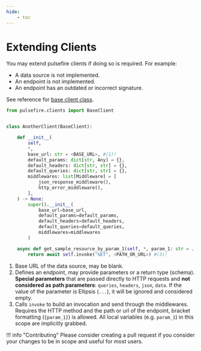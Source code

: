 ```yaml
---
hide:
    - toc
---
```


# Extending Clients

You may extend pulsefire clients if doing so is required. For example:

- A data source is not implemented.
- An endpoint is not implemented.
- An endpoint has an outdated or incorrect signature.

See reference for [base client class](../../reference/clients/base-client.md).

```python
from pulsefire.clients import BaseClient
```

```python

class AnotherClient(BaseClient):

    def __init__(
        self,
        *,
        base_url: str = <BASE_URL>, #(1)!
        default_params: dict[str, Any] = {},
        default_headers: dict[str, str] = {},
        default_queries: dict[str, str] = {},
        middlewares: list[Middleware] = [
            json_response_middleware(),
            http_error_middleware(),
        ],
    ) -> None:
        super().__init__(
            base_url=base_url,
            default_params=default_params,
            default_headers=default_headers,
            default_queries=default_queries,
            middlewares=middlewares
        )

    async def get_sample_resource_by_param_1(self, *, param_1: str = ...) -> <ReturnType>: #(2)!
        return await self.invoke("GET", <PATH_OR_URL>) #(3)!
```

1. Base URL of the data source, may be blank.
2. Defines an endpoint, may provide parameters or a return type (schema). **Special parameters** that are passed directly to HTTP requests and **not considered as path parameters**: `queries`, `headers`, `json`, `data`. If the value of the parameter is Ellipsis (`...`), it will be ignored and considered empty.
3. Calls `invoke` to build an invocation and send through the middlewares. Requires the HTTP method and the path or url of the endpoint, bracket formatting (`{param_1}`) is allowed. All local variables (e.g. `param_1`) in this scope are implicitly grabbed.

!!! info "Contributing"
    Please consider creating a pull request if you consider your changes to be in scope and useful for most users.
